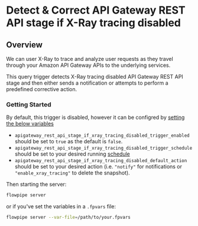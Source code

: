 # Detect & Correct API Gateway REST API stage if X-Ray tracing disabled

## Overview

We can user X-Ray to trace and analyze user requests as they travel through your Amazon API Gateway APIs to the underlying services.

This query trigger detects X-Ray tracing disabled API Gateway REST API stage and then either sends a notification or attempts to perform a predefined corrective action.

### Getting Started

By default, this trigger is disabled, however it can be configred by [setting the below variables](https://flowpipe.io/docs/build/mod-variables#passing-input-variables)
- `apigateway_rest_api_stage_if_xray_tracing_disabled_trigger_enabled` should be set to `true` as the default is `false`.
- `apigateway_rest_api_stage_if_xray_tracing_disabled_trigger_schedule` should be set to your desired running [schedule](https://flowpipe.io/docs/flowpipe-hcl/trigger/schedule#more-examples)
- `apigateway_rest_api_stage_if_xray_tracing_disabled_default_action` should be set to your desired action (i.e. `"notify"` for notifications or `"enable_xray_tracing"` to delete the snapshot).

Then starting the server:
```sh
flowpipe server
```

or if you've set the variables in a `.fpvars` file:
```sh
flowpipe server --var-file=/path/to/your.fpvars
```
